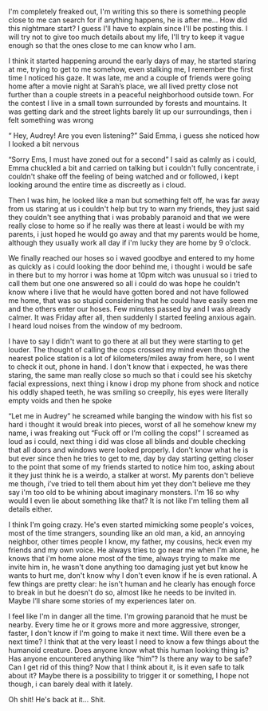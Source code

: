  I'm completely freaked out, I'm writing this so there is something people close to me can search for if anything happens, he is after me… How did this nightmare start? I guess I'll have to explain since I'll be posting this. I will try not to give too much details about my life, I'll try to keep it vague enough so that the ones close to me can know who I am.

I think it started happening around the early days of may, he started staring at me, trying to get to me somehow, even stalking me, I remember the first time I noticed his gaze. It was late, me and a couple of friends were going home after a movie night at Sarah’s place, we all lived pretty close not further than a couple streets in a peaceful neighborhood outside town. For the contest I live in a small town surrounded by forests and mountains. It was getting dark and the street lights barely lit up our surroundings, then i felt something was wrong

“ Hey, Audrey! Are you even listening?” Said Emma, i guess she noticed how I looked a bit nervous

“Sorry Ems, I must have zoned out for a second” I said as calmly as i could, Emma chuckled a bit and carried on talking but i couldn't fully concentrate, i couldn't shake off the feeling of being watched and or followed, i kept looking around the entire time as discreetly as i cloud.

Then I was him, he looked like a man but something felt off, he was far away from us staring at us i couldn't help but try to warn my friends, they just said they couldn't see anything that i was probably paranoid and that we were really close to home so if he really was there at least i would be with my parents, i just hoped he would go away and that my parents would be home, although they usually work all day if i'm lucky they are home by 9 o'clock.

We finally reached our hoses so i waved goodbye and entered to my home as quickly as i could looking the door behind me, i thought i would be safe in there but to my horror i was home at 10pm witch was unusual so i tried to call them but one one answered so all i could do was hope he couldn't know where i live that he would have gotten bored and not have followed me home, that was so stupid considering that he could have easily seen me and the others enter our hoses. Few minutes passed by and I was already calmer. It was Friday after all, then suddenly I started feeling anxious again. I heard loud noises from the window of my bedroom.

I have to say I didn't want to go there at all but they were starting to get louder. The thought of calling the cops crossed my mind even though the nearest police station is a lot of kilometers/miles away from here, so I went to check it out, phone in hand. I don't know that i expected, he was there staring, the same man really close so much so that i could see his sketchy facial expressions, next thing i know i drop my phone from shock and notice his oddly shaped teeth, he was smiling so creepily, his eyes were literally empty voids and then he spoke

“Let me in Audrey” he screamed while banging the window with his fist so hard i thought it would break into pieces, worst of all he somehow knew my name, i was freaking out “Fuck off or I’m colling the cops!” I screamed as loud as i could, next thing i did was close all blinds and double checking that all doors and windows were looked properly. I don't know what he is but ever since then he tries to get to me, day by day starting getting closer to the point that some of my friends started to notice him too, asking about it they just think he is a weirdo, a stalker at worst. My parents don't believe me though, i’ve tried to tell them about him yet they don't believe me they say i'm too old to be whining about imaginary monsters. I'm 16 so why would I even lie about something like that? It is not like I'm telling them all details either.

I think I'm going crazy. He's even started mimicking some people's voices, most of the time strangers, sounding like an old man, a kid, an annoying neighbor, other times people I know, my father, my cousins, heck even my friends and my own voice. He always tries to go near me when I'm alone, he knows that i'm home alone most of the time, always trying to make me invite him in, he wasn't done anything too damaging just yet but know he wants to hurt me, don't know why I don't even know if he is even rational. A few things are pretty clear: he isn't human and he clearly has enough force to break in but he doesn't do so, almost like he needs to be invited in. Maybe I’ll share some stories of my experiences later on. 

I feel like I'm in danger all the time. I'm growing paranoid that he must be nearby. Every time he or it grows more and more aggressive, stronger, faster, I don't know if I'm going to make it next time. Will there even be a next time? I think that at the very least I need to know a few things about the humanoid creature. Does anyone know what this human looking thing is? Has anyone encountered anything like “him”? Is there any way to be safe? Can I get rid of this thing? Now that I think about it, is it even safe to talk about it? Maybe there is a possibility to trigger it or something, I hope not though, i can barely deal with it lately.

Oh shit! He's back at it… Shit.